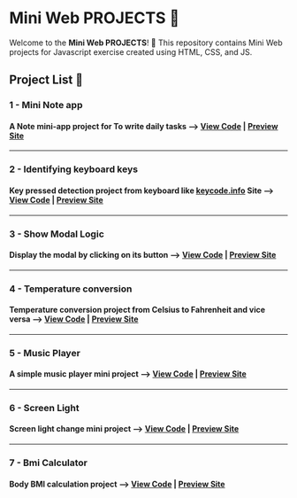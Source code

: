 # Mini Web PROJECTS 🚀

Welcome to the **Mini Web PROJECTS**! 🎉 This repository contains Mini Web projects for Javascript exercise created using HTML, CSS, and JS.

## Project List 📜

### 1 - Mini Note app
#### A Note mini-app project for To write daily tasks --> [View Code](https://github.com/KhodaeiDev/Mini-Web-Projects/tree/master/note-app) | [Preview Site](https://khodaeidev.github.io/Mini-Web-Projects/note-app/)
---
### 2 - Identifying keyboard keys
#### Key pressed detection project from keyboard like [keycode.info](https://www.toptal.com/developers/keycode) Site --> [View Code](https://github.com/KhodaeiDev/Mini-Web-Projects/tree/master/key-code) | [Preview Site](https://khodaeidev.github.io/Mini-Web-Projects/key-code/)
---
### 3 - Show Modal Logic 
#### Display the modal by clicking on its button --> [View Code](https://github.com/KhodaeiDev/Mini-Web-Projects/tree/master/show-modal) | [Preview Site](https://khodaeidev.github.io/Mini-Web-Projects/show-modal/)
---
### 4 - Temperature conversion
#### Temperature conversion project from Celsius to Fahrenheit and vice versa --> [View Code](https://github.com/KhodaeiDev/Mini-Web-Projects/tree/master/temp) | [Preview Site](https://khodaeidev.github.io/Mini-Web-Projects/temp/)
---
### 5 - Music Player
#### A simple music player mini project --> [View Code](https://github.com/KhodaeiDev/Mini-Web-Projects/tree/master/music-player) | [Preview Site](https://khodaeidev.github.io/Mini-Web-Projects/music-player/)
---
### 6 - Screen Light
#### Screen light change mini project --> [View Code](https://github.com/KhodaeiDev/Mini-Web-Projects/tree/master/screen-light) | [Preview Site](https://khodaeidev.github.io/Mini-Web-Projects/screen-light/)
---
### 7 - Bmi Calculator
#### Body BMI calculation project -->  [View Code](https://github.com/KhodaeiDev/Mini-Web-Projects/tree/master/bmi-calculator) | [Preview Site](https://khodaeidev.github.io/Mini-Web-Projects/bmi-calculator/)


